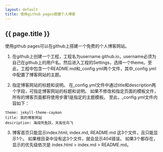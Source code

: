 ```yaml
---
layout: default
title: 使用github pages搭建个人博客
---
```


## {{ page.title }}

使用github pages可以在github上搭建一个免费的个人博客网站。  

1. 在github上创建一个工程，工程名为username.github.io，username必须为自己在github上的用户名。然后进入工程的Settings，选择一个theme。至此，工程中包含一个README.md和_config.yml两个文件，其中_config.yml中配置了博客网站的主题。  


2. 指定博客网站的标题和说明。 在_config.yml文件中通过title和description两个字段，可指定博客网站的标题和说明。 如果不修改和指定页面的模板文件，所有的博客页面都将使用步骤1是指定的主题模板。 至此，_config.yml文件内容如下：  
```
theme: jekyll-theme-cayman
title: 我的博客网站
description: 海阔凭鱼跃，天高任鸟飞
```

3. 博客首页只能显示index.html, index.md, README.md 这3个文件，且只能显示1个。 如果根目录中没有这3个文件，就会显示404错误。 如果3个都存在，显示的优先级依次是 index.html > index.md > README.md。 